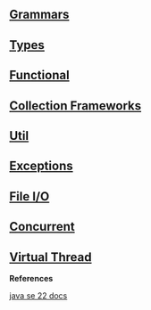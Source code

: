 ## [Grammars](concepts/grammars)

## [Types](concepts/types)

## [Functional](concepts/functional)

## [Collection Frameworks](concepts/jcf)

## [Util](concepts/util)

## [Exceptions](concepts/exceptions.md)

## [File I/O](concepts/file%20i-o)

## [Concurrent](concepts/concurrent)

## [Virtual Thread](concepts/virtual%20thread)

**References**

[java se 22 docs](https://docs.oracle.com/javase/specs/jls/se22/html/index.html)